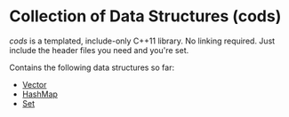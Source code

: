 # Collection of Data Structures (cods)
*cods* is a templated, include-only C++11 library. No linking required. Just include the header files you need and you're set.

Contains the following data structures so far:
- [Vector](cods/Vector.h "Vector")
- [HashMap](cods/HashMap.h "HashMap")
- [Set](cods/Set.h "Set")

